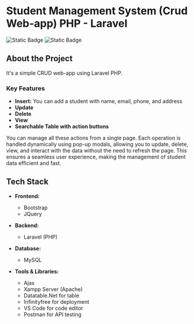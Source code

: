 # Student Management System (Crud Web-app) PHP - Laravel

![Static Badge](https://img.shields.io/badge/version-0.0.1-blue.svg)
![Static Badge](https://img.shields.io/badge/License-MIT-green.svg)

## About the Project

It's a simple CRUD web-app using Laravel PHP.

### Key Features
- **Insert:** You can add a student with name, email, phone, and address
- **Update** 
- **Delete** 
- **View**
- **Searchable Table with action buttons**

You can manage all these actions from a single page. Each operation is handled dynamically using pop-up modals, allowing you to update, delete, view, and interact with the data without the need to refresh the page. This ensures a seamless user experience, making the management of student data efficient and fast.

## Tech Stack

- **Frontend:**
  - Bootstrap
  - JQuery

- **Backend:**
  - Laravel (PHP)

- **Database:**
  - MySQL

- **Tools & Libraries:**
  - Ajax
  - Xampp Server (Apache)
  - Datatable.Net for table
  - Infinityfree for deployment
  - VS Code for code editor
  - Postman for API testing
